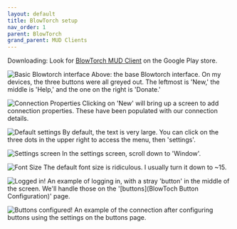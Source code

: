 ```yaml
---
layout: default
title: BlowTorch setup
nav_order: 1
parent: BlowTorch
grand_parent: MUD Clients
---
```


Downloading: Look for [BlowTorch MUD Client](https://play.google.com/store/apps/details?id=com.happygoatstudios.bt) on the Google Play store.

![Basic Blowtorch interface](assets/interface_1.jpg)
Above: the base Blowtorch interface. On my devices, the three buttons were all greyed out. The leftmost is 'New,' the middle is 'Help,' and the one on the right is 'Donate.'

![Connection Properties](assets/interface_2.jpg)
Clicking on 'New' will bring up a screen to add connection properties. These have been populated with our connection details.

![Default settings](assets/interface_3_settings.jpg)
By default, the text is very large. You can click on the three dots in the upper right to access the menu, then 'settings'.

![Settings screen](assets/interface_4_window_settings.jpg)
In the settings screen, scroll down to 'Window'.

![Font Size](assets/interface_5_font_size.jpg)
The default font size is ridiculous. I usually turn it down to ~15.

![Logged in!](assets/interface_6_logged_in.jpg)
An example of logging in, with a stray 'button' in the middle of the screen. We'll handle those on the '[buttons](BlowToch Button Configuration)' page.

![Buttons configured!](assets/interface_9_button_set.jpg)
An example of the connection after configuring buttons using the settings on the buttons page.